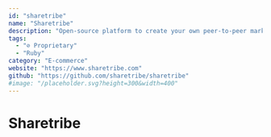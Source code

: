 ```yaml
---
id: "sharetribe"
name: "Sharetribe"
description: "Open-source platform to create your own peer-to-peer marketplace, also available with SaaS model."
tags:
  - "⊘ Proprietary"
  - "Ruby"
category: "E-commerce"
website: "https://www.sharetribe.com"
github: "https://github.com/sharetribe/sharetribe"
#image: "/placeholder.svg?height=300&width=400"
---
```


# Sharetribe
